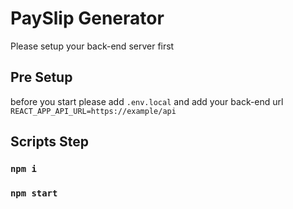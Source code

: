# PaySlip Generator

Please setup your back-end server first

## Pre Setup

before you start please add `.env.local` and add your back-end url `REACT_APP_API_URL=https://example/api`

## Scripts Step

### `npm i`

### `npm start`
